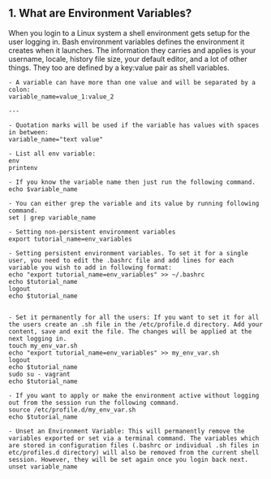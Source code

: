 ## 1. What are Environment Variables?
When you login to a Linux system a shell environment gets setup for the user logging in. Bash environment variables defines the environment it creates when it launches. The information they carries and applies is your username, locale, history file size, your default editor, and a lot of other things. They too are defined by a key:value pair as shell variables.

```
- A variable can have more than one value and will be separated by a colon:
variable_name=value_1:value_2

---

- Quotation marks will be used if the variable has values with spaces in between:
variable_name="text value"

- List all env variable:
env
printenv

- If you know the variable name then just run the following command.
echo $variable_name

- You can either grep the variable and its value by running following command.
set | grep variable_name

- Setting non-persistent environment variables
export tutorial_name=env_variables

- Setting persistent environment variables. To set it for a single user, you need to edit the .bashrc file and add lines for each variable you wish to add in following format:
echo "export tutorial_name=env_variables" >> ~/.bashrc
echo $tutorial_name
logout
echo $tutorial_name


- Set it permanently for all the users: If you want to set it for all the users create an .sh file in the /etc/profile.d directory. Add your content, save and exit the file. The changes will be applied at the next logging in.
touch my_env_var.sh
echo "export tutorial_name=env_variables" >> my_env_var.sh
logout
echo $tutorial_name
sudo su - vagrant
echo $tutorial_name

- If you want to apply or make the environment active without logging out from the session run the following command.
source /etc/profile.d/my_env_var.sh
echo $tutorial_name

- Unset an Environment Variable: This will permanently remove the variables exported or set via a terminal command. The variables which are stored in configuration files (.bashrc or individual .sh files in etc/profiles.d directory) will also be removed from the current shell session. However, they will be set again once you login back next.
unset variable_name
```

